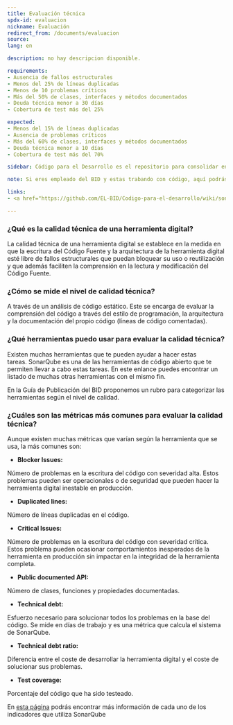 ```yaml
---
title: Evaluación técnica
spdx-id: evaluacion
nickname: Evaluación
redirect_from: /documents/evaluacion
source: 
lang: en

description: no hay descripcion disponible.

requirements:
- Ausencia de fallos estructurales
- Menos del 25% de líneas duplicadas
- Menos de 10 problemas críticos
- Más del 50% de clases, interfaces y métodos documentados
- Deuda técnica menor a 30 días
- Cobertura de test más del 25%

expected:
- Menos del 15% de líneas duplicadas
- Ausencia de problemas críticos
- Más del 60% de clases, interfaces y métodos documentados
- Deuda técnica menor a 10 días
- Cobertura de test más del 70%

sidebar: Código para el Desarrollo es el repositorio para consolidar en un solo lugar y dar visibilidad a herramientas digitales con gran potencia de brindar apoyo a los objetivos del desarrollo. Una evaluación técnica de la herramienta permite llevar un control de

note: Si eres empleado del BID y estas trabando con código, aquí podrás encontrar información que te será útil.

links:
- <a href="https://github.com/EL-BID/Codigo-para-el-desarrollo/wiki/sonarqube.org">SonarQube </a>

---
```

### ¿Qué es la calidad técnica de una herramienta digital?

La calidad técnica de una herramienta digital se establece en la medida en que la escritura del Código Fuente y la arquitectura de la herramienta digital esté libre de fallos estructurales que puedan bloquear su uso o reutilización y que además faciliten la comprensión en la lectura y modificación del Código Fuente.

### ¿Cómo se mide el nivel de calidad técnica?

A través de un análisis de código estático. Este se encarga de evaluar la comprensión del código a través del estilo de programación, la arquitectura y la documentación del propio código (líneas de código comentadas). 

### ¿Qué herramientas puedo usar para evaluar la calidad técnica?

Existen muchas herramientas que te pueden ayudar a hacer estas tareas. SonarQube es una de las herramientas de código abierto que te permiten llevar a cabo estas tareas. En este enlance puedes encontrar un listado de muchas otras herramientas con el mismo fin.

En la Guía de Publicación del BID proponemos un rubro para categorizar las herramientas según el nivel de calidad.

### ¿Cuáles son las métricas más comunes para evaluar la calidad técnica?

Aunque existen muchas métricas que varían según la herramienta que se usa, la más comunes son:
* **Blocker Issues:**

Número de problemas en la escritura del código con severidad alta. Estos problemas pueden ser operacionales o de seguridad que pueden hacer la herramienta digital inestable en producción.

* **Duplicated lines:**

Número de líneas duplicadas en el código.

* **Critical Issues:**

Número de problemas en la escritura del código con severidad crítica. Estos problema pueden ocasionar comportamientos inesperados de la herramienta en producción sin impactar en la integridad de la herramienta completa.

* **Public documented API:**

Número de clases, funciones y propiedades documentadas.

* **Technical debt:**

Esfuerzo necesario para solucionar todos los problemas en la base del código. Se mide en días de trabajo y es una métrica que calcula el sistema de SonarQube.

* **Technical debt ratio:**

Diferencia entre el coste de desarrollar la herramienta digital y el coste de solucionar sus problemas. 

* **Test coverage:**

Porcentaje del código que ha sido testeado. 

En [esta página](https://docs.sonarqube.org/display/SONAR/Metric+Definitions) podrás encontrar más información de cada uno de los indicadores que utiliza SonarQube

